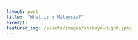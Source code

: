 ```yaml
---
layout: post
title:  "What is a Malaysia?"
excerpt: 
featured_img: /assets/images/shibuya-night.jpeg
---
```


